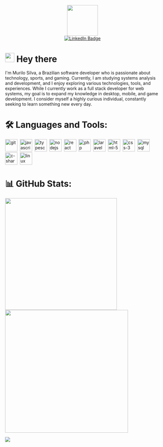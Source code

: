 <div id="header" align="center">
  <img src="https://media.giphy.com/media/M9gbBd9nbDrOTu1Mqx/giphy.gif" width="100"/>
  <div id="badges">
    <a href="https://www.linkedin.com/in/murilosilva01">
      <img src="https://img.shields.io/badge/LinkedIn-blue?style=for-the-badge&logo=linkedin&logoColor=white" alt="LinkedIn Badge"/>
    </a>
  </div>
</div>

<h1>
  <img src="https://media.giphy.com/media/hvRJCLFzcasrR4ia7z/giphy.gif" width="30px"/>
  Hey there
</h1>
I'm Murilo Silva, a Brazilian software developer who is passionate about technology, sports, and gaming. Currently, I am studying systems analysis and development, and I enjoy exploring various technologies, tools, and experiences. While I currently work as a full stack developer for web systems, my goal is to expand my knowledge in desktop, mobile, and game development. I consider myself a highly curious individual, constantly seeking to learn something new every day.
  
# 🛠️ Languages and Tools:
<div>
  <img src="https://github.com/get-icon/geticon/blob/master/icons/git.svg" title="git" alt="git" width="40" height="40" />&nbsp;
  <img src="https://github.com/get-icon/geticon/blob/master/icons/javascript.svg" title="javascript" alt="javascript" width="40" height="40" />&nbsp;
  <img src="https://github.com/get-icon/geticon/blob/master/icons/typescript-icon.svg" title="typescript" alt="typescript" width="40" height="40" />&nbsp;
  <img src="https://github.com/get-icon/geticon/blob/master/icons/nodejs.svg" title="nodejs" alt="nodejs" width="40" height="40" />&nbsp;
  <img src="https://github.com/get-icon/geticon/blob/master/icons/react.svg" title="react" alt="react" width="40" height="40" />&nbsp;
  <img src="https://github.com/get-icon/geticon/blob/master/icons/php.svg" title="php" alt="php" width="40" height="40" />&nbsp;
  <img src="https://github.com/get-icon/geticon/blob/master/icons/laravel.svg" title="laravel" alt="laravel" width="40" height="40" />&nbsp;
  <img src="https://github.com/get-icon/geticon/blob/master/icons/html-5.svg" title="html-5" alt="html-5" width="40" height="40" />&nbsp;
  <img src="https://github.com/get-icon/geticon/blob/master/icons/css-3.svg" title="css-3" alt="css-3" width="40" height="40" />&nbsp;
  <img src="https://github.com/get-icon/geticon/blob/master/icons/mysql.svg" title="mysql" alt="mysql" width="40" height="40" />&nbsp;
  <img src="https://github.com/get-icon/geticon/blob/master/icons/c-sharp.svg" title="c-sharp" alt="c-sharp" width="40" height="40" />&nbsp;
  <img src="https://github.com/get-icon/geticon/blob/master/icons/linux-tux.svg" title="linux" alt="linux" width="40" height="40" />&nbsp;
</div>

# 📊 GitHub Stats:
<img src="https://github-readme-stats-wheat-two-53.vercel.app/api?username=Dev-Murilo&theme=tokyonight&hide_border=false&include_all_commits=false&count_private=false"  width="364px" />                    <img src="https://github-readme-streak-stats.herokuapp.com/?user=Dev-Murilo&theme=tokyonight&hide_border=false"  width="400px" />

![](https://github-readme-stats-wheat-two-53.vercel.app/api/top-langs/?username=Dev-Murilo&theme=tokyonight&hide_border=false&include_all_commits=false&count_private=false&layout=compact)

<!--
**Dev-Murilo/Dev-Murilo** is a ✨ _special_ ✨ repository because its `README.md` (this file) appears on your GitHub profile.

Here are some ideas to get you started:

- 🔭 I’m currently working on ...
- 🌱 I’m currently learning ...
- 👯 I’m looking to collaborate on ...
- 🤔 I’m looking for help with ...
- 💬 Ask me about ...
- 📫 How to reach me: ...
- 😄 Pronouns: ...
- ⚡ Fun fact: ...
-->
